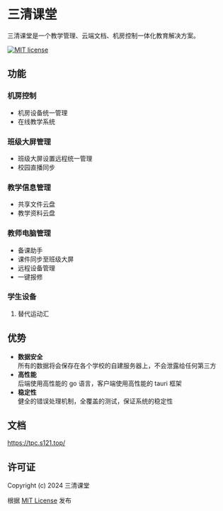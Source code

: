 # 三清课堂

三清课堂是一个教学管理、云端文档、机房控制一体化教育解决方案。

[![MIT license](https://img.shields.io/badge/license-MIT-brightgreen.svg)](https://opensource.org/licenses/MIT)

## 功能

### 机房控制

- 机房设备统一管理
- 在线教学系统

### 班级大屏管理

- 班级大屏设置远程统一管理
- 校园直播同步

### 教学信息管理

- 共享文件云盘
- 教学资料云盘

### 教师电脑管理

- 备课助手
- 课件同步至班级大屏
- 远程设备管理
- 一键报修

### 学生设备

1. 替代运动汇

## 优势

- **数据安全**  
  所有的数据将会保存在各个学校的自建服务器上，不会泄露给任何第三方
- **高性能**  
  后端使用高性能的 go 语言，客户端使用高性能的 tauri 框架
- **稳定性**  
  健全的错误处理机制，全覆盖的测试，保证系统的稳定性

## 文档

https://tpc.s121.top/

## 许可证

Copyright (c) 2024 三清课堂

根据 [MIT License](https://github.com/trpure-class/document/blob/master/LICENSE) 发布

